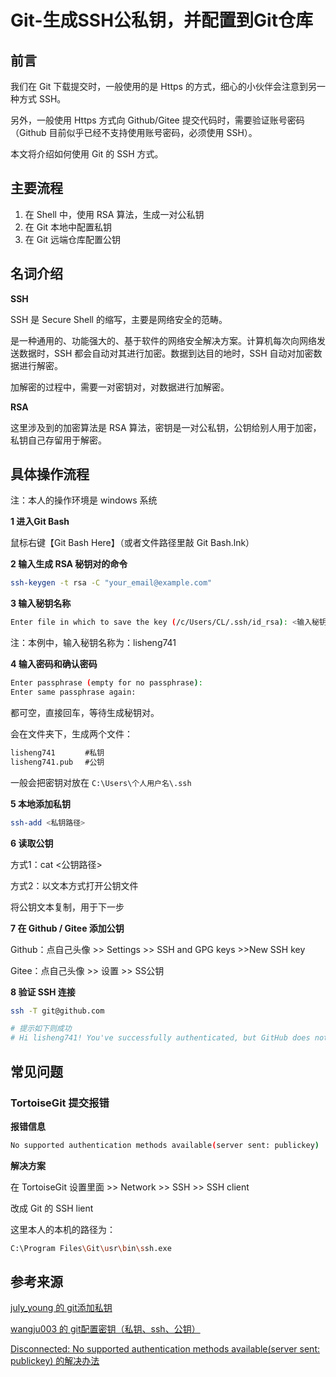 # Git-生成SSH公私钥，并配置到Git仓库



## 前言

我们在 Git 下载提交时，一般使用的是 Https 的方式，细心的小伙伴会注意到另一种方式 SSH。

另外，一般使用 Https 方式向 Github/Gitee 提交代码时，需要验证账号密码（Github 目前似乎已经不支持使用账号密码，必须使用 SSH）。

本文将介绍如何使用 Git 的 SSH 方式。



## 主要流程

1. 在 Shell 中，使用 RSA 算法，生成一对公私钥
2. 在 Git 本地中配置私钥
3. 在 Git 远端仓库配置公钥



## 名词介绍

**SSH**

SSH 是 Secure Shell 的缩写，主要是网络安全的范畴。

是一种通用的、功能强大的、基于软件的网络安全解决方案。计算机每次向网络发送数据时，SSH 都会自动对其进行加密。数据到达目的地时，SSH 自动对加密数据进行解密。

加解密的过程中，需要一对密钥对，对数据进行加解密。

**RSA**

这里涉及到的加密算法是 RSA 算法，密钥是一对公私钥，公钥给别人用于加密，私钥自己存留用于解密。



## 具体操作流程

注：本人的操作环境是 windows 系统

**1 进入Git Bash**

鼠标右键【Git Bash Here】（或者文件路径里敲 Git Bash.lnk）

**2 输入生成 RSA 秘钥对的命令**

```bash
ssh-keygen -t rsa -C "your_email@example.com"
```

**3 输入秘钥名称**

```bash
Enter file in which to save the key (/c/Users/CL/.ssh/id_rsa): <输入秘钥名称/直接回车>
```

注：本例中，输入秘钥名称为：lisheng741

**4 输入密码和确认密码**

```bash
Enter passphrase (empty for no passphrase):
Enter same passphrase again:
```

都可空，直接回车，等待生成秘钥对。

会在文件夹下，生成两个文件：

```bash
lisheng741　　　　#私钥
lisheng741.pub 　#公钥
```

一般会把密钥对放在 `C:\Users\个人用户名\.ssh`

**5 本地添加私钥**

```bash
ssh-add <私钥路径>
```

**6 读取公钥**

方式1：cat <公钥路径>

方式2：以文本方式打开公钥文件

将公钥文本复制，用于下一步

**7 在 Github / Gitee 添加公钥**

Github：点自己头像 >> Settings >> SSH and GPG keys >>New SSH key 

Gitee：点自己头像 >> 设置 >> SS公钥 

**8 验证 SSH 连接**

```bash
ssh -T git@github.com

# 提示如下则成功
# Hi lisheng741! You've successfully authenticated, but GitHub does not provide shell access.
```



## 常见问题

### TortoiseGit 提交报错

**报错信息**

```bash
No supported authentication methods available(server sent: publickey)
```

**解决方案**

在 TortoiseGit 设置里面 >> Network >> SSH >> SSH client

改成 Git 的 SSH lient

这里本人的本机的路径为：

```bash
C:\Program Files\Git\usr\bin\ssh.exe
```



## 参考来源

[july_young 的 git添加私钥](https://blog.csdn.net/july_young/article/details/82712574)

[wangju003 的 git配置密钥（私钥、ssh、公钥）](https://www.cnblogs.com/kaerxifa/p/11164206.html)

[Disconnected: No supported authentication methods available(server sent: publickey) 的解决办法](https://blog.csdn.net/Hello_World_QWP/article/details/82216345)